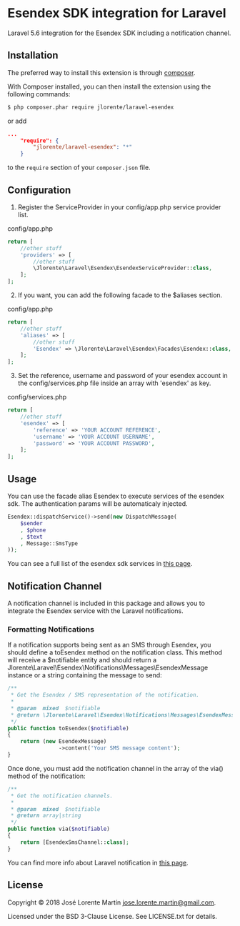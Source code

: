 Esendex SDK integration for Laravel
===================================
Laravel 5.6 integration for the Esendex SDK including a notification channel.

## Installation

The preferred way to install this extension is through [composer](http://getcomposer.org/download/).

With Composer installed, you can then install the extension using the following commands:

```bash
$ php composer.phar require jlorente/laravel-esendex
```

or add 

```json
...
    "require": {
        "jlorente/laravel-esendex": "*"
    }
```

to the ```require``` section of your `composer.json` file.

## Configuration

1. Register the ServiceProvider in your config/app.php service provider list.

config/app.php
```php
return [
    //other stuff
    'providers' => [
        //other stuff
        \Jlorente\Laravel\Esendex\EsendexServiceProvider::class,
    ];
];
```

2. If you want, you can add the following facade to the $aliases section.

config/app.php
```php
return [
    //other stuff
    'aliases' => [
        //other stuff
        'Esendex' => \Jlorente\Laravel\Esendex\Facades\Esendex::class,
    ];
];
```

3. Set the reference, username and password of your esendex account in the config/services.php 
file inside an array with 'esendex' as key.

config/services.php
```php
return [
    //other stuff
    'esendex' => [
        'reference' => 'YOUR ACCOUNT REFERENCE',
        'username' => 'YOUR ACCOUNT USERNAME',
        'password' => 'YOUR ACCOUNT PASSWORD',
    ];
];
```

## Usage

You can use the facade alias Esendex to execute services of the esendex sdk. The 
authentication params will be automaticaly injected.

```php
Esendex::dispatchService()->send(new DispatchMessage(
    $sender
    , $phone
    , $text
    , Message::SmsType
));
```

You can see a full list of the esendex sdk services in [this page](https://developers.esendex.com/SDKs/PHP-SDK).

## Notification Channel

A notification channel is included in this package and allows you to integrate 
the Esendex service with the Laravel notifications.

### Formatting Notifications

If a notification supports being sent as an SMS through Esendex, you should 
define a toEsendex method on the notification class. This method will receive a 
$notifiable entity and should return a Jlorente\Laravel\Esendex\Notifications\Messages\EsendexMessage 
instance or a string containing the message to send:

```php
/**
 * Get the Esendex / SMS representation of the notification.
 *
 * @param  mixed  $notifiable
 * @return \Jlorente\Laravel\Esendex\Notifications\Messages\EsendexMessage|string
 */
public function toEsendex($notifiable)
{
    return (new EsendexMessage)
                ->content('Your SMS message content');
}
```

Once done, you must add the notification channel in the array of the via() method 
of the notification:

```php
/**
 * Get the notification channels.
 *
 * @param  mixed  $notifiable
 * @return array|string
 */
public function via($notifiable)
{
    return [EsendexSmsChannel::class];
}
```

You can find more info about Laravel notification in [this page](https://laravel.com/docs/5.6/notifications).

## License 

Copyright &copy; 2018 José Lorente Martín <jose.lorente.martin@gmail.com>.

Licensed under the BSD 3-Clause License. See LICENSE.txt for details.

